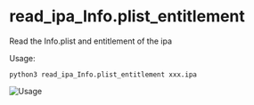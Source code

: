 # read_ipa_Info.plist_entitlement
Read the Info.plist and entitlement of the ipa


Usage:
```
python3 read_ipa_Info.plist_entitlement xxx.ipa
```
 ![Usage](https://github.com/dwj1210/read_ipa_Info.plist_entitlement/blob/master/Usage.png)
